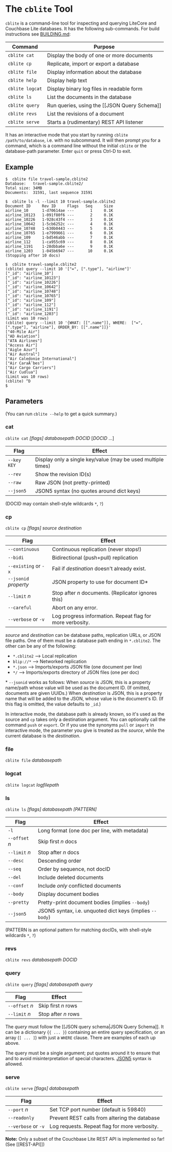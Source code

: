 # The `cblite` Tool

`cblite` is a command-line tool for inspecting and querying LiteCore and Couchbase Lite databases. It has the following sub-commands.  For build instructions see [BUILDING.md](BUILDING.md):

| Command | Purpose |
|---------|---------|
| `cblite cat` | Display the body of one or more documents |
| `cblite cp` | Replicate, import or export a database |
| `cblite file` | Display information about the database |
| `cblite help` | Display help text |
| `cblite logcat` | Display binary log files in readable form |
| `cblite ls` | List the documents in the database |
| `cblite query` | Run queries, using the [[JSON Query Schema]] |
| `cblite revs` | List the revisions of a document |
| `cblite serve` | Starts a (rudimentary) REST API listener |

It has an interactive mode that you start by running `cblite /path/to/database`, i.e. with no subcommand. It will then prompt you for a command, which is a command line without the initial `cblite` or the database-path parameter. Enter `quit` or press Ctrl-D to exit.

## Example

```
$  cblite file travel-sample.cblite2
Database:   travel-sample.cblite2/
Total size: 34MB
Documents:  31591, last sequence 31591

$  cblite ls -l --limit 10 travel-sample.cblite2
Document ID     Rev ID     Flags   Seq     Size
airline_10      1-d70614ae ---       1     0.1K
airline_10123   1-091f80f6 ---       2     0.1K
airline_10226   1-928c43f4 ---       3     0.1K
airline_10642   1-5cb6252c ---       4     0.1K
airline_10748   1-630b0443 ---       5     0.1K
airline_10765   1-e7999661 ---       6     0.1K
airline_109     1-bd546abb ---       7     0.1K
airline_112     1-ca955c69 ---       8     0.1K
airline_1191    1-28dbba6e ---       9     0.1K
airline_1203    1-045b6947 ---      10     0.1K
(Stopping after 10 docs)

$  cblite travel-sample.cblite2
(cblite) query --limit 10 '["=", [".type"], "airline"]'
["_id": "airline_10"]
["_id": "airline_10123"]
["_id": "airline_10226"]
["_id": "airline_10642"]
["_id": "airline_10748"]
["_id": "airline_10765"]
["_id": "airline_109"]
["_id": "airline_112"]
["_id": "airline_1191"]
["_id": "airline_1203"]
(Limit was 10 rows)
(cblite) query --limit 10 '{WHAT: [[".name"]], WHERE:  ["=", [".type"], "airline"], ORDER_BY: [[".name"]]}'
["40-Mile Air"]
["AD Aviation"]
["ATA Airlines"]
["Access Air"]
["Aigle Azur"]
["Air Austral"]
["Air Caledonie International"]
["Air CaraÃ¯bes"]
["Air Cargo Carriers"]
["Air Cudlua"]
(Limit was 10 rows)
(cblite) ^D
$
```

## Parameters

(You can run `cblite --help` to get a quick summary.)

### cat

`cblite cat` _[flags]_ _databasepath_ _DOCID_ [_DOCID_ ...]

| Flag    | Effect  |
|---------|---------|
| `--key KEY` | Display only a single key/value (may be used multiple times) |
| `--rev` | Show the revision ID(s) |
| `--raw` | Raw JSON (not pretty-printed) |
| `--json5` | JSON5 syntax (no quotes around dict keys) |

(DOCID may contain shell-style wildcards `*`, `?`)

### cp

`cblite cp` _[flags]_ _source_ _destination_

| Flag    | Effect  |
|---------|---------|
| `--continuous` | Continuous replication (never stops!) |
| `--bidi` | Bidirectional (push+pull) replication |
| `--existing` or `-x` | Fail if _destination_ doesn't already exist.|
| `--jsonid` _property_ | JSON property to use for document ID* |
| `--limit` _n_ | Stop after _n_ documents. (Replicator ignores this) |
| `--careful` | Abort on any error. |
| `--verbose` or `-v` | Log progress information. Repeat flag for more verbosity. |

_source_ and _destination_ can be database paths, replication URLs, or JSON file paths. One of them must be a database path ending in `*.cblite2`. The other can be any of the following:

* `*.cblite2` ⟶  Local replication
* `blip://*`  ⟶  Networked replication
* `*.json`    ⟶  Imports/exports JSON file (one document per line)
* `*/`        ⟶  Imports/exports directory of JSON files (one per doc)

\* `--jsonid` works as follows: When _source_ is JSON, this is a property name/path whose value will be used as the document ID. (If omitted, documents are given UUIDs.) When _destination_ is JSON, this is a property name that will be added to the JSON, whose value is the document's ID. (If this flag is omitted, the value defaults to `_id`.)

In interactive mode, the database path is already known, so it's used as the source and `cp` takes only a destination argument. You can optionally call the command `push` or `export`. Or if you use the synonyms `pull` or `import` in interactive mode, the parameter you give is treated as the _source_, while the current database is the _destination_.

### file

`cblite file` _databasepath_

### logcat

`cblite logcat` _logfilepath_

### ls

`cblite ls` _[flags]_ _databasepath_ _[PATTERN]_

| Flag    | Effect  |
|---------|---------|
| `-l` | Long format (one doc per line, with metadata) |
| `--offset` _n_ | Skip first _n_ docs |
| `--limit` _n_ | Stop after _n_ docs |
| `--desc` | Descending order |
| `--seq` | Order by sequence, not docID |
| `--del` | Include deleted documents |
| `--conf` | Include _only_ conflicted documents |
| `--body` | Display document bodies |
| `--pretty` | Pretty-print document bodies (implies `--body`) |
| `--json5` | JSON5 syntax, i.e. unquoted dict keys (implies `--body`)|

(PATTERN is an optional pattern for matching docIDs, with shell-style wildcards `*`, `?`)

### revs

`cblite revs` _databasepath_ _DOCID_

### query

`cblite query` _[flags]_ _databasepath_ _query_

| Flag    | Effect  |
|---------|---------|
| `--offset` _n_ | Skip first _n_ rows |
| `--limit` _n_ | Stop after _n_ rows |

The _query_ must follow the [[JSON query schema|JSON Query Schema]]. It can be a dictionary {`{ ... }`) containing an entire query specification, or an array (`[ ... ]`) with just a `WHERE` clause. There are examples of each up above.

The query must be a single argument; put quotes around it to ensure that and to avoid misinterpretation of special characters. [JSON5](http://json5.org) syntax is allowed. 

### serve

`cblite serve` _[flags]_ _databasepath_

| Flag    | Effect  |
|---------|---------|
| `--port` _n_ | Set TCP port number (default is 59840) |
| `--readonly` | Prevent REST calls from altering the database |
| `--verbose` or `-v` | Log requests. Repeat flag for more verbosity. |

**Note:** Only a subset of the Couchbase Lite REST API is implemented so far! (See [[REST-API]])
